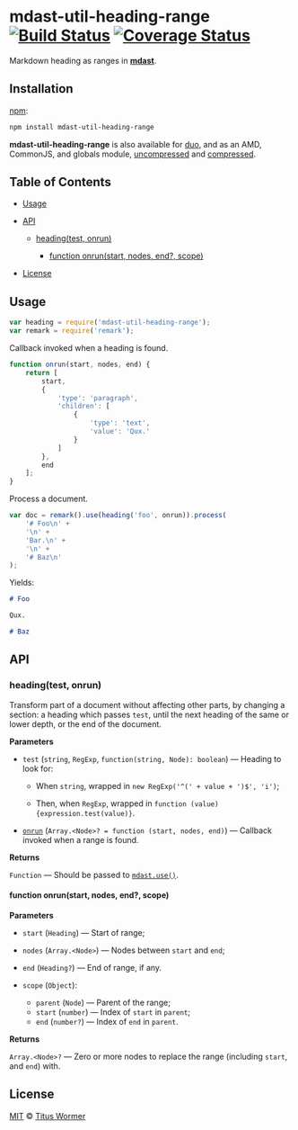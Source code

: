 # mdast-util-heading-range [![Build Status](https://img.shields.io/travis/wooorm/mdast-util-heading-range.svg)](https://travis-ci.org/wooorm/mdast-util-heading-range) [![Coverage Status](https://img.shields.io/codecov/c/github/wooorm/mdast-util-heading-range.svg)](https://codecov.io/github/wooorm/mdast-util-heading-range)

Markdown heading as ranges in [**mdast**](https://github.com/wooorm/mdast).

## Installation

[npm](https://docs.npmjs.com/cli/install):

```bash
npm install mdast-util-heading-range
```

**mdast-util-heading-range** is also available for [duo](http://duojs.org/#getting-started),
and as an AMD, CommonJS, and globals module, [uncompressed](mdast-util-heading-range.js) and [compressed](mdast-util-heading-range.min.js).

## Table of Contents

*   [Usage](#usage)

*   [API](#api)

    *   [heading(test, onrun)](#headingtest-onrun)

        *   [function onrun(start, nodes, end?, scope)](#function-onrunstart-nodes-end-scope)

*   [License](#license)

## Usage

```javascript
var heading = require('mdast-util-heading-range');
var remark = require('remark');
```

Callback invoked when a heading is found.

```javascript
function onrun(start, nodes, end) {
    return [
        start,
        {
            'type': 'paragraph',
            'children': [
                {
                    'type': 'text',
                    'value': 'Qux.'
                }
            ]
        },
        end
    ];
}
```

Process a document.

```javascript
var doc = remark().use(heading('foo', onrun)).process(
    '# Foo\n' +
    '\n' +
    'Bar.\n' +
    '\n' +
    '# Baz\n'
);
```

Yields:

```markdown
# Foo

Qux.

# Baz
```

## API

### heading(test, onrun)

Transform part of a document without affecting other parts, by changing a
section: a heading which passes `test`, until the next heading of the same
or lower depth, or the end of the document.

**Parameters**

*   `test` (`string`, `RegExp`, `function(string, Node): boolean`)
    — Heading to look for:

    *   When `string`, wrapped in
        `new RegExp('^(' + value + ')$', 'i')`;

    *   Then, when `RegExp`, wrapped in
        `function (value) {expression.test(value)}`.

*   [`onrun`](#function-onrunstart-nodes-end-scope)
    (`Array.<Node>? = function (start, nodes, end)`)
    — Callback invoked when a range is found.

**Returns**

`Function` — Should be passed to [`mdast.use()`](https://github.com/wooorm/mdast#mdastuseplugin-options).

#### function onrun(start, nodes, end?, scope)

**Parameters**

*   `start` (`Heading`) — Start of range;

*   `nodes` (`Array.<Node>`) — Nodes between `start` and `end`;

*   `end` (`Heading?`) — End of range, if any.

*   `scope` (`Object`):

    *   `parent` (`Node`) — Parent of the range;
    *   `start` (`number`) — Index of `start` in `parent`;
    *   `end` (`number?`) — Index of `end` in `parent`.

**Returns**

`Array.<Node>?` — Zero or more nodes to replace the range (including
`start`, and `end`) with.

## License

[MIT](LICENSE) © [Titus Wormer](http://wooorm.com)
